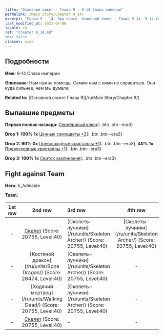 ```yaml
---
title: "Основной сюжет - Глава 9 - 9-14 Слава империи"
permalink: /Main Story/Chapter 9_14/
excerpt: "Глава 9 - 14. Эра хаоса  Основной сюжет - Глава 9_14. 9-14 Слава империи"
last_modified_at: 2021-07-06
locale: ru
ref: "Chapter 9_14.md"
toc: false
classes: wide
---
```


## Подробности

 **Имя:** 9-14 Слава империи

 **Описание:** Нам нужна помощь. Самим нам с ними не справиться. Они куда сильнее, чем мы думали.

 **Related to:** [Основной сюжет Глава 9](/ru/Main Story/Chapter 9/)

## Выпавшие предметы

 **Первая полная награда:** [Серебряный ключ](/ItemsRU/con_693/){: .btn .btn--era3}

 **Drop 1:** **100% 1x** [Ценные самоцветы +2](/ItemsRU/mat_30/){: .btn .btn--era3}

 **Drop 2:** **60% 0x** [Превосходные кристаллы +1](/ItemsRU/mat_24/){: .btn .btn--era3}, **40% 1x** [Превосходные кристаллы +1](/ItemsRU/mat_24/){: .btn .btn--era3}

 **Drop 3:** **100% 1x** [Свиток заклинания](/ItemsRU/con_694/){: .btn .btn--era3}


## Fight against Team
 **Hero:** h_Adelaide

 **Team:**


  | 1st row | 2nd row | 3rd row | 4th row |
  |:----:|:----:|:----|:----:|
  | - | [Скелет](/ru/units/Skeleton/) (Score: 20755, Level:40)  | [Скелеты-лучники](/ru/units/Skeleton Archer/) (Score: 20755, Level:40)  | [Скелеты-лучники](/ru/units/Skeleton Archer/) (Score: 20755, Level:40)  |
  | - | [Костяной дракон](/ru/units/Bone Dragon/) (Score: 26474, Level:40)  | [Скелеты-лучники](/ru/units/Skeleton Archer/) (Score: 20755, Level:40)  | - |
  | - | [Ходячий мертвец](/ru/units/Walking Dead/) (Score: 20755, Level:40)  | [Скелеты-лучники](/ru/units/Skeleton Archer/) (Score: 20755, Level:40)  | - |
  | - | [Скелет](/ru/units/Skeleton/) (Score: 20755, Level:40)  | - | - |


